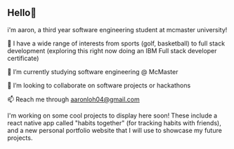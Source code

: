 ## Hello👋
i'm aaron, a third year software engineering student at mcmaster university! 

👀 I have a wide range of interests from sports (golf, basketball) to full stack development (exploring this right now doing an IBM Full stack developer certificate)

🌱 I’m currently studying software engineering @ McMaster

💞️ I’m looking to collaborate on software projects or hackathons

📫 Reach me through aaronloh04@gmail.com

I'm working on some cool projects to display here soon! These include a react native app called "habits together" (for tracking habits with friends), and a new personal portfolio website that I will use to showcase my future projects.

